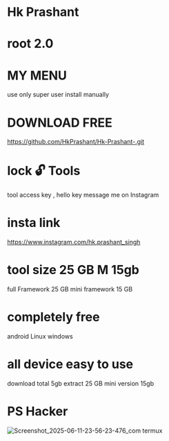 # Hk Prashant 
# root 2.0

# MY MENU 

use only super user install manually

# DOWNLOAD FREE 
https://github.com/HkPrashant/Hk-Prashant-.git
# lock 🔓 Tools 
tool access key , hello key message me on Instagram
# insta link 
https://www.instagram.com/hk.prashant_singh
# tool size 25 GB M 15gb
full Framework 25 GB mini framework 15 GB
# completely free
android Linux windows 
# all device easy to use
download total 5gb
extract 25 GB mini version 15gb
# PS Hacker

![Screenshot_2025-06-11-23-56-23-476_com termux](https://github.com/user-attachments/assets/019ed6d9-39cf-4ec0-9e8b-3a8209a9830b)

